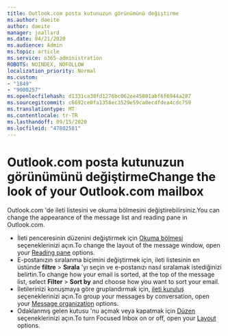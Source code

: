 ```yaml
---
title: Outlook.com posta kutunuzun görünümünü değiştirme
ms.author: daeite
author: daeite
manager: joallard
ms.date: 04/21/2020
ms.audience: Admin
ms.topic: article
ms.service: o365-administration
ROBOTS: NOINDEX, NOFOLLOW
localization_priority: Normal
ms.custom:
- "1849"
- "9000257"
ms.openlocfilehash: d1331ca38fd1276bc062ee45801abf6f6944a287
ms.sourcegitcommit: c6692ce0fa1358ec3529e59ca0ecdfdea4cdc759
ms.translationtype: MT
ms.contentlocale: tr-TR
ms.lasthandoff: 09/15/2020
ms.locfileid: "47802581"
---
```

# <a name="change-the-look-of-your-outlookcom-mailbox"></a><span data-ttu-id="4c3ef-102">Outlook.com posta kutunuzun görünümünü değiştirme</span><span class="sxs-lookup"><span data-stu-id="4c3ef-102">Change the look of your Outlook.com mailbox</span></span>

<span data-ttu-id="4c3ef-103">Outlook.com 'de ileti listesini ve okuma bölmesini değiştirebilirsiniz.</span><span class="sxs-lookup"><span data-stu-id="4c3ef-103">You can change the appearance of the message list and reading pane in Outlook.com.</span></span>

- <span data-ttu-id="4c3ef-104">İleti penceresinin düzenini değiştirmek için [Okuma bölmesi](https://outlook.live.com/mail/options/mail/layout/readingPane) seçeneklerinizi açın.</span><span class="sxs-lookup"><span data-stu-id="4c3ef-104">To change the layout of the message window, open your [Reading pane](https://outlook.live.com/mail/options/mail/layout/readingPane) options.</span></span>
- <span data-ttu-id="4c3ef-105">E-postanızın sıralanma biçimini değiştirmek için, ileti listesinin en üstünde **filtre**  >  **Sırala** 'yı seçin ve e-postanızı nasıl sıralamak istediğinizi belirtin.</span><span class="sxs-lookup"><span data-stu-id="4c3ef-105">To change how your email is sorted, at the top of the message list, select **Filter** > **Sort by** and choose how you want to sort your email.</span></span>
- <span data-ttu-id="4c3ef-106">İletilerinizi konuşmaya göre gruplandırmak için, [ileti kuruluş](https://outlook.live.com/mail/options/mail/layout/conversations) seçeneklerinizi açın.</span><span class="sxs-lookup"><span data-stu-id="4c3ef-106">To group your messages by conversation, open your [Message organization](https://outlook.live.com/mail/options/mail/layout/conversations) options.</span></span>
- <span data-ttu-id="4c3ef-107">Odaklanmış gelen kutusu 'nu açmak veya kapatmak için [Düzen](https://outlook.live.com/mail/options/mail/layout/focused) seçeneklerinizi açın.</span><span class="sxs-lookup"><span data-stu-id="4c3ef-107">To turn Focused Inbox on or off, open your [Layout](https://outlook.live.com/mail/options/mail/layout/focused) options.</span></span>